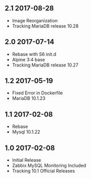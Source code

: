 ## 2.1 2017-08-28 <dave at tiredofit dot ca>

* Image Reorganization
* Tracking MariaDB release 10.28

## 2.0 2017-07-14 <dave at tiredofit dot ca>

* Rebase with S6 init.d
* Alpine 3:4 base
* Tracking MariaDB release 10.27 

## 1.2 2017-05-19 <dave at tiredofit dot ca>

* Fixed Error in Dockerfile
* MariaDB 10.1.23

## 1.1 2017-02-08 <dave at tiredofit dot ca>

* Rebase
* Mysql 10.1.22

## 1.0 2017-02-08 <dave at tiredofit dot ca>

* Initial Release
* Zabbix MySQL Monitoring Included
* Tracking 10.1 Official Releases
